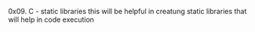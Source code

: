 0x09. C - static libraries
this will be helpful in creatung static libraries that will help in code execution
